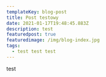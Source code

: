 ```yaml
---
templateKey: blog-post
title: Post testowy
date: 2021-01-17T19:48:45.883Z
description: test
featuredpost: true
featuredimage: /img/blog-index.jpg
tags:
  - test test test
---
```

test